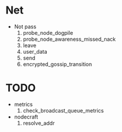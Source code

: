 
# Net

- Not pass
  1. probe_node_dogpile
  2. probe_node_awareness_missed_nack
  3. leave
  4. user_data
  5. send
  6. encrypted_gossip_transition

# TODO

- metrics
  1. check_broadcast_queue_metrics
- nodecraft
  1. resolve_addr
